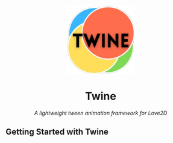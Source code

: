 <p align="center">
  <img src="./assets/logo.png" alt="Twine logo" width="180"/>
</p>

<h1 align="center">Twine</h1>
<p align="center"><em>A lightweight tween animation framework for Love2D</em></p>

## Getting Started with Twine
